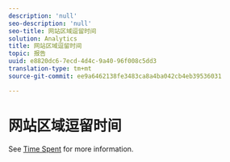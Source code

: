 ```yaml
---
description: 'null'
seo-description: 'null'
seo-title: 网站区域逗留时间
solution: Analytics
title: 网站区域逗留时间
topic: 报告
uuid: e8820dc6-7ecd-4d4c-9a40-96f008c5dd3
translation-type: tm+mt
source-git-commit: ee9a6462138fe3483ca8a4ba042cb4eb39536031

---
```



# 网站区域逗留时间

See [Time Spent](reports-time-spent-on-page.md) for more information.
